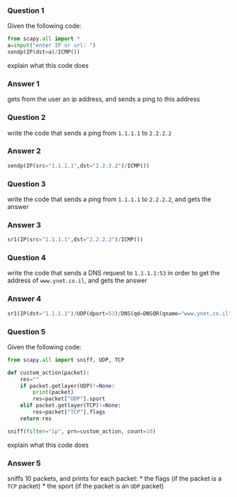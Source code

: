 
### Question 1
Given the following code:
```python
from scapy.all import *
a=input("enter IP or url: ")
sendp(IP(dst=a)/ICMP())
```
explain what this code does
### Answer 1
gets from the user an ip address, and sends a ping to this address

### Question 2
write the code that sends a ping from `1.1.1.1` to  `2.2.2.2`
### Answer 2
```python
sendp(IP(src="1.1.1.1",dst="2.2.2.2")/ICMP())
```

### Question 3
write the code that sends a ping from `1.1.1.1` to  `2.2.2.2`, and gets the answer
### Answer 3
```python
sr1(IP(src="1.1.1.1",dst="2.2.2.2")/ICMP())
```
### Question 4
write the code that sends a DNS request to `1.1.1.1:53` in order to get the address of `www.ynet.co.il`, and gets the answer
### Answer 4
```python
sr1(IP(dst="1.1.1.1")/UDP(dport=53)/DNS(qd=DNSQR(qname="www.ynet.co.il")))
```

### Question 5
Given the following code:
```python
from scapy.all import sniff, UDP, TCP

def custom_action(packet):
    res=""
    if packet.getlayer(UDP)!=None:
        print(packet)
        res=packet["UDP"].sport
    elif packet.getlayer(TCP)!=None:
        res=packet["TCP"].flags
    return res 

sniff(filter="ip", prn=custom_action, count=10)
```
explain what this code does
### Answer 5
sniffs 10 packets, and prints for each packet:
    * the flags (if the packet is a `TCP` packet)
    * the sport (if the packet is an `UDP` packet)
